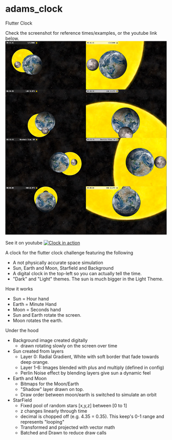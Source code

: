 # adams_clock
Flutter Clock

Check the screenshot for reference times/examples, or the youtube link below. 
![alt text](https://raw.githubusercontent.com/ahammer/adams_clock/master/clock/screenshots/contact_sheet.jpg)

See it on youtube
[![Clock in action](http://img.youtube.com/vi/pEJCsp5tsR4/0.jpg)](http://www.youtube.com/watch?v=pEJCsp5tsR4 "Clock in action")

A clock for the flutter clock challenge featuring the following

- A not physically accurate space simulation
- Sun, Earth and Moon, Starfield and Background
- A digital clock in the top-left so you can actually tell the time.
- "Dark" and "Light" themes. The sun is much bigger in the Light Theme.

How it works

- Sun = Hour hand
- Earth = Minute Hand
- Moon = Seconds hand
- Sun and Earth rotate the screen. 
- Moon rotates the earth.

Under the hood

- Background image created digitally
  - drawn rotating slowly on the screen over time
- Sun created from layers
  - Layer 0: Radial Gradient, White with soft border that fade towards deep orange.
  - Layer 1-6: Images blended with plus and multiply (defined in config)
  - Perlin Noise effect by blending layers give sun a dynamic feel
- Earth and Moon
  - Bitmaps for the Moon/Earth
  - "Shadow" layer drawn on top.
  - Draw order between moon/earth is switched to simulate an orbit
- StarField
  - Fixed pool of random stars [x,y,z] between [0 to 1]
  - z changes linearly through time
  - decimal is chopped off (e.g. 4.35 = 0.35). This keep's 0-1 range and represents "looping"
  - Transformed and projected with vector math
  - Batched and Drawn to reduce draw calls

